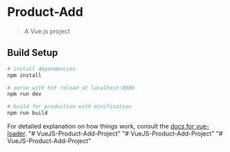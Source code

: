 # Product-Add

> A Vue.js project

## Build Setup

``` bash
# install dependencies
npm install

# serve with hot reload at localhost:8080
npm run dev

# build for production with minification
npm run build
```

For detailed explanation on how things work, consult the [docs for vue-loader](http://vuejs.github.io/vue-loader).
"# VueJS-Product-Add-Project" 
"# VueJS-Product-Add-Project" 
"# VueJS-Product-Add-Project" 
